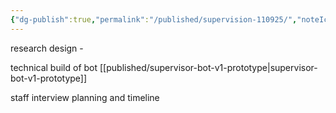 ```yaml
---
{"dg-publish":true,"permalink":"/published/supervision-110925/","noteIcon":""}
---
```


research design - 

technical build of bot
[[published/supervisor-bot-v1-prototype\|supervisor-bot-v1-prototype]]

staff interview planning and timeline